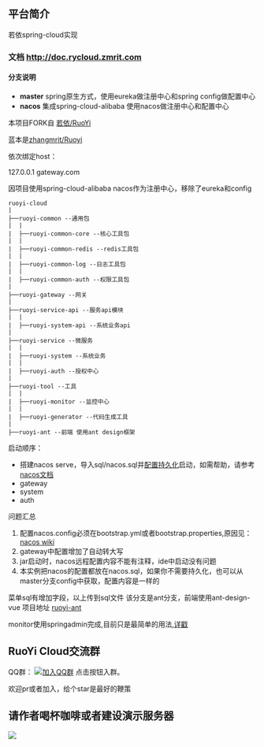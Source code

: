 ## 平台简介
若依spring-cloud实现

### 文档 http://doc.rycloud.zmrit.com

#### 分支说明

- **master** spring原生方式，使用eureka做注册中心和spring config做配置中心
- **nacos** 集成spring-cloud-alibaba 使用nacos做注册中心和配置中心



本项目FORK自  [若依/RuoYi](https://gitee.com/y_project/RuoYi)

蓝本是[zhangmrit/Ruoyi](https://gitee.com/zhangmrit/RuoYi)

依次绑定host：

127.0.0.1 gateway.com

因项目使用spring-cloud-alibaba nacos作为注册中心，移除了eureka和config


```
ruoyi-cloud
|
├──ruoyi-common --通用包
|  |
|  ├──ruoyi-common-core --核心工具包
|  |
|  ├──ruoyi-common-redis --redis工具包
|  |
|  ├──ruoyi-common-log --日志工具包
|  |
|  ├──ruoyi-common-auth --权限工具包
|
├──ruoyi-gateway --网关
|
├──ruoyi-service-api --服务api模块
|  |
|  ├──ruoyi-system-api --系统业务api
|
├──ruoyi-service --微服务
|  |
|  ├──ruoyi-system --系统业务
|  |
|  ├──ruoyi-auth --授权中心
|
├──ruoyi-tool --工具
|  |
|  ├──ruoyi-monitor --监控中心
|  |
|  ├──ruoyi-generator --代码生成工具
|
├──ruoyi-ant --前端 使用ant design框架

```



启动顺序：
- 搭建nacos serve，导入sql/nacos.sql并[配置持久化](https://nacos.io/zh-cn/docs/deployment.html)启动，如需帮助，请参考[nacos文档](https://nacos.io/zh-cn/docs/quick-start-spring-cloud.html)
- gateway
- system
- auth

问题汇总

1. 配置nacos.config必须在bootstrap.yml或者bootstrap.properties,原因见：[nacos wiki](https://github.com/spring-cloud-incubator/spring-cloud-alibaba/wiki/Nacos-config)
2. gateway中配置增加了自动转大写
3. jar启动时，nacos远程配置内容不能有注释，ide中启动没有问题
4. 本实例把nacos的配置都放在nacos.sql，如果你不需要持久化，也可以从master分支config中获取，配置内容是一样的

菜单sql有增加字段，以上传到sql文件
该分支是ant分支，前端使用ant-design-vue 项目地址 [ruoyi-ant](https://github.com/zhangmrit/ruoyi-ant)

monitor使用springadmin完成,目前只是最简单的用法,[详戳](http://doc.rycloud.zmrit.com/#/extra?id=%E7%9B%91%E6%8E%A7)

## RuoYi Cloud交流群

QQ群：  [![加入QQ群](https://img.shields.io/badge/755109875-blue.svg)](https://jq.qq.com/?_wv=1027&k=5JGXHPD)  点击按钮入群。


欢迎pr或者加入，给个star是最好的鞭策

##  请作者喝杯咖啡或者建设演示服务器

![](http://upload.ouliu.net/i/20191021180958e1ek5.png)

